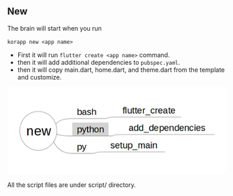 ## New

The brain will start when you run
```
korapp new <app name>
```

  - First it will run `flutter create <app name>` command.
  - then it will add additional dependencies to `pubspec.yaml`.
  - then it will copy main.dart, home.dart, and theme.dart from the template and customize.

![new.mm](img/new_mm.png)

All the script files are under script/ directory.
